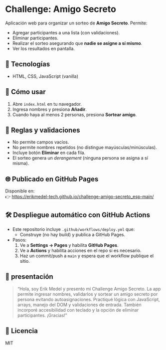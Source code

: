 
# Challenge: Amigo Secreto 

Aplicación web para organizar un sorteo de **Amigo Secreto**. Permite:
- Agregar participantes a una lista (con validaciones).
- Eliminar participantes.
- Realizar el sorteo asegurando que **nadie se asigne a sí mismo**.
- Ver los resultados en pantalla.

## 🧰 Tecnologías
- HTML, CSS, JavaScript (vanilla)

## 🚀 Cómo usar
1. Abre `index.html` en tu navegador.
2. Ingresa nombres y presiona **Añadir**.
3. Cuando haya al menos 2 personas, presiona **Sortear amigo**.

## 🧪 Reglas y validaciones
- No permite campos vacíos.
- No permite nombres repetidos (no distingue mayúsculas/minúsculas).
- Incluye botón **Eliminar** en cada fila.
- El sorteo genera un *derangement* (ninguna persona se asigna a sí misma).

## 🌐 Publicado en GitHub Pages
Disponible en:  
👉 https://erikmedel-tech.github.io/challenge-amigo-secreto_esp-main/

## 🛠️ Despliegue automático con GitHub Actions
- Este repositorio incluye `.github/workflows/deploy.yml` que:
  - Construye (no hay build) y publica a GitHub Pages.
- Pasos:
  1. Ve a **Settings → Pages** y habilita **GitHub Pages**.
  2. Ve a **Actions** y habilita acciones en el repo si es necesario.
  3. Haz un commit/push a `main` y espera que el workflow publique el sitio.

## 🎤  presentación 
> “Hola, soy Erik Medel y presento mi Challenge Amigo Secreto. La app permite ingresar nombres, validarlos y sortear un amigo secreto por persona evitando autoasignaciones. Practiqué lógica con JavaScript, arrays, manejo del DOM y validaciones de entrada. También incorporé accesibilidad con teclado y la opción de eliminar participantes. ¡Gracias!”

## 📄 Licencia
MIT
